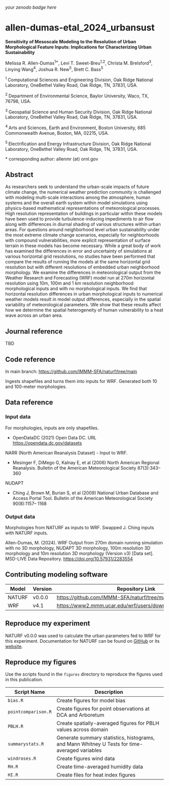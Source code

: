 _your zenodo badge here_

# allen-dumas-etal_2024_urbansust

**Sensitivity of Mesoscale Modeling to the Resolution of Urban Morphological Feature Inputs: Implications for Characterizing Urban Sustainability**

Melissa R. Allen-Dumas<sup>1\*</sup>, Levi T. Sweet-Breu<sup>1,2</sup>, Christa M. Brelsford<sup>3</sup>, Linying Wang<sup>4</sup>, Joshua R. New<sup>5</sup>, Brett C. Bass<sup>5</sup>

<sup>1 </sup> Computational Sciences and Engineering Division, Oak Ridge National Laboratory, OneBethel Valley Road, Oak Ridge, TN, 37831, USA.

<sup>2 </sup> Department of Environmental Science, Baylor University, Waco, TX, 76798, USA.

<sup>3 </sup> Geospatial Science and Human Security Division, Oak Ridge National Laboratory, OneBethel Valley Road, Oak Ridge, TN, 37831, USA.

<sup>4 </sup> Arts and Sciences, Earth and Environment, Boston University, 685 Commonwealth Avenue, Boston, MA, 02215, USA.

<sup>5 </sup> Electrification and Energy Infrastructure Division, Oak Ridge National Laboratory, OneBethel Valley Road, Oak Ridge, TN, 37831, USA.

\* corresponding author:  allenmr (at) ornl.gov

## Abstract
As researchers seek to understand the urban-scale impacts of future climate change, the numerical weather prediction community is challenged with modeling multi-scale interactions among the atmosphere, human systems and the overall earth system within model simulations using physics-based mathematical representations of meteorological processes. High resolution representation of buildings in particular within these models have been used to provide turbulence-inducing impediments to air flow along with differences in diurnal shading of various structures within urban areas. For questions around neighborhood level urban sustainability under the most extreme climate change scenarios, especially for neighborhoods with compound vulnerabilities, more explicit representation of surface terrain in these models has become necessary. While a great body of work has examined the differences in error and uncertainty of simulations at various horizontal grid resolutions, no studies have been performed that compare the results of running the models at the same horizontal grid resolution but with different resolutions of embedded urban neighborhood morphology. We examine the differences in meteorological output from the Weather Research and Forecasting (WRF) model run at 270m horizontal resolution using 10m, 100m and 1 km resolution neighborhood morphological inputs and with no morphological inputs. We find that horizontal resolution differences in urban morphological inputs to numerical weather models result in model output differences, especially in the spatial variability of meteorological parameters. \We show that these results affect how we determine the spatial heterogeneity of human vulnerability to a heat wave across an urban area.

## Journal reference
TBD

## Code reference
In main branch:  https://github.com/IMMM-SFA/naturf/tree/main

Ingests shapefiles and turns them into inputs for WRF.
Generated both 10 and 100-meter morphologies.


## Data reference

### Input data

For morphologies, inputs are only shapefiles.
- OpenDataDC (2021) Open Data DC. URL https://opendata.dc.gov/datasets

NARR (North American Reanalysis Dataset) - Input to WRF.
- Mesinger F, DiMego G, Kalnay E, et al (2006) North American Regional
Reanalysis. Bulletin of the American Meteorological Society 87(3):343–360

NUDAPT
- Ching J, Brown M, Burian S, et al (2009) National Urban Database and Access
Portal Tool. Bulletin of the American Meteorological Society 90(8):1157–
1168


### Output data

Morphologies from NATURF as inputs to WRF.  Swapped J. Ching inputs with NATURF inputs.

Allen-Dumas, M. (2024). WRF Output from 270m domain running simulation with no 3D morphology, NUDAPT 3D morphology, 100m resolution 3D morphology and 10m resolution 3D morphology (Version v3) [Data set]. MSD-LIVE Data Repository. https://doi.org/10.57931/2283554

## Contributing modeling software
| Model | Version | Repository Link | DOI |
|-------|---------|-----------------|-----|
| NATURF | v0.0.0 | https://github.com/IMMM-SFA/naturf/tree/main | https://doi.org/10.11578/dc.20220803.4 |
| WRF | v4.1 | https://www2.mmm.ucar.edu/wrf/users/download/get_source.html | https://opensky.ucar.edu/islandora/object/opensky:2898 |

## Reproduce my experiment
NATURF v0.0.0 was used to calculate the urban parameters fed to WRF for this experiment. Documentation for NATURF can be found on [GitHub](https://github.com/IMMM-SFA/naturf/tree/main) or its [website](https://immm-sfa.github.io/naturf/).

## Reproduce my figures
Use the scripts found in the `figures` directory to reproduce the figures used in this publication.

| Script Name | Description |
| --- | --- |
| `bias.R` | Create figures for model bias |
| `pointcomparison.R` | Create figures for point observations at DCA and Arboretum |
| `PBLH.R` | Create spatially-averaged figures for PBLH values across domain |
| `summarystats.R` | Generate summary statistics, histograms, and Mann Whitney U Tests for time-averaged variables |
| `windroses.R` | Create figures wind data |
| `RH.R` | Create time-averaged humidity data |
| `HI.R` | Create files for heat index figures |
